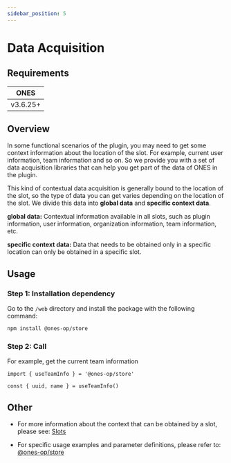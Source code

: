 ```yaml
---
sidebar_position: 5
---
```


# Data Acquisition

## Requirements

| ONES     |
| -------- |
| v3.6.25+ |

## Overview

In some functional scenarios of the plugin, you may need to get some context information about the location of the slot. For example, current user information, team information and so on. So we provide you with a set of data acquisition libraries that can help you get part of the data of ONES in the plugin.

This kind of contextual data acquisition is generally bound to the location of the slot, so the type of data you can get varies depending on the location of the slot. We divide this data into **global data** and **specific context data**.

**global data:** Contextual information available in all slots, such as plugin information, user information, organization information, team information, etc.

**specific context data:** Data that needs to be obtained only in a specific location can only be obtained in a specific slot.

## Usage

### Step 1: Installation dependency

Go to the `/web` directory and install the package with the following command:

```bash npm2yarn
npm install @ones-op/store
```

### Step 2: Call

For example, get the current team information

```tsx
import { useTeamInfo } = '@ones-op/store'

const { uuid, name } = useTeamInfo()
```

## Other

- For more information about the context that can be obtained by a slot, please see: [Slots](../../abilities/slot/slot.md)

- For specific usage examples and parameter definitions, please refer to: [@ones-op/store](../../reference/packages/store/store.md)

